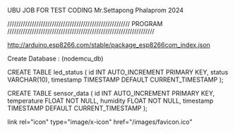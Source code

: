 UBU JOB FOR TEST CODING
Mr.Settapong Phalaprom
2024

/////////////////////////////////////////////////////// PROGRAM //////////////////////////////////////////////////////////////////

http://arduino.esp8266.com/stable/package_esp8266com_index.json

Create Database : (nodemcu_db)

CREATE TABLE led_status (
  id INT AUTO_INCREMENT PRIMARY KEY,
  status VARCHAR(10),
  timestamp TIMESTAMP DEFAULT CURRENT_TIMESTAMP
);

CREATE TABLE sensor_data (
    id INT AUTO_INCREMENT PRIMARY KEY,
    temperature FLOAT NOT NULL,
    humidity FLOAT NOT NULL,
    timestamp TIMESTAMP DEFAULT CURRENT_TIMESTAMP
);

link rel="icon" type="image/x-icon" href="/images/favicon.ico"
